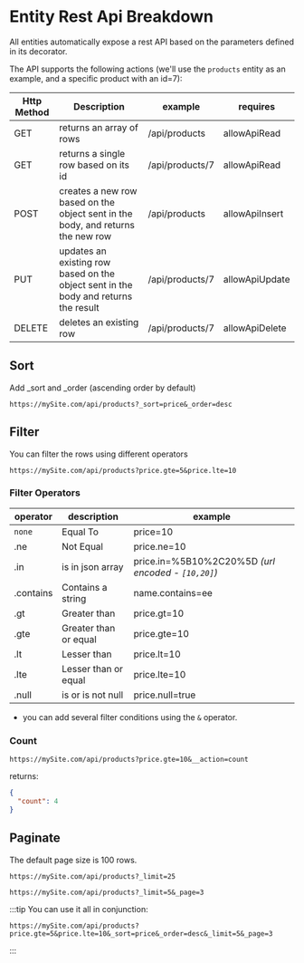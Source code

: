 # Entity Rest Api Breakdown

All entities automatically expose a rest API based on the parameters defined in its decorator.

The API supports the following actions (we'll use the `products` entity as an example, and a specific product with an id=7):

| Http Method | Description                                                                         | example         | requires       |
| ----------- | ----------------------------------------------------------------------------------- | --------------- | -------------- |
| GET         | returns an array of rows                                                            | /api/products   | allowApiRead   |
| GET         | returns a single row based on its id                                                | /api/products/7 | allowApiRead   |
| POST        | creates a new row based on the object sent in the body, and returns the new row     | /api/products   | allowApiInsert |
| PUT         | updates an existing row based on the object sent in the body and returns the result | /api/products/7 | allowApiUpdate |
| DELETE      | deletes an existing row                                                             | /api/products/7 | allowApiDelete |

## Sort

Add \_sort and \_order (ascending order by default)

```
https://mySite.com/api/products?_sort=price&_order=desc
```

## Filter

You can filter the rows using different operators

```
https://mySite.com/api/products?price.gte=5&price.lte=10
```

### Filter Operators

| operator  | description           | example                                            |
| --------- | --------------------- | -------------------------------------------------- |
| `none`    | Equal To              | price=10                                           |
| .ne       | Not Equal             | price.ne=10                                        |
| .in       | is in json array      | price.in=%5B10%2C20%5D _(url encoded - `[10,20]`)_ |
| .contains | Contains a string     | name.contains=ee                                   |
| .gt       | Greater than          | price.gt=10                                        |
| .gte      | Greater than or equal | price.gte=10                                       |
| .lt       | Lesser than           | price.lt=10                                        |
| .lte      | Lesser than or equal  | price.lte=10                                       |
| .null     | is or is not null     | price.null=true                                    |

- you can add several filter conditions using the `&` operator.

### Count

```
https://mySite.com/api/products?price.gte=10&__action=count
```

returns:

```JSON
{
  "count": 4
}
```

## Paginate

The default page size is 100 rows.

```
https://mySite.com/api/products?_limit=25
```

```
https://mySite.com/api/products?_limit=5&_page=3
```

:::tip
You can use it all in conjunction:

```
https://mySite.com/api/products?price.gte=5&price.lte=10&_sort=price&_order=desc&_limit=5&_page=3
```

:::
